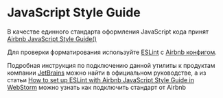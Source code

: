 # JavaScript Style Guide
В качестве единного стандарта оформления JavaScript кода принят
[Airbnb JavaScript Style Guide()](https://github.com/airbnb/javascript) 

Для проверки форматирования используйте [ESLint](http://eslint.org/) с [Airbnb конфигом](https://github.com/airbnb/javascript).

Подробная инструкция по подключению данной утилиты к продуктам компании 
[JetBrains](https://www.jetbrains.com/products.html) можно найти в официальном руководстве, а из статьи
[How to set up ESLint with Airbnb JavaScript Style Guide in WebStorm](https://www.themarketingtechnologist.co/eslint-with-airbnb-javascript-style-guide-in-webstorm/)
можно узнать как подключить стандарт от Airbnb
